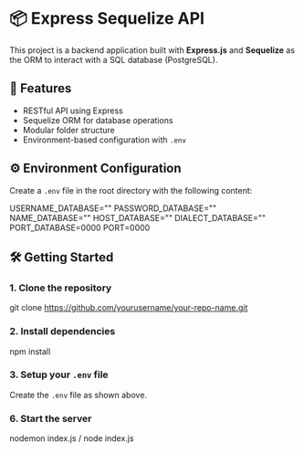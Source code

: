 # 📦 Express Sequelize API

This project is a backend application built with **Express.js** and **Sequelize** as the ORM to interact with a SQL database (PostgreSQL).

## 🚀 Features

- RESTful API using Express
- Sequelize ORM for database operations
- Modular folder structure
- Environment-based configuration with `.env`

## ⚙️ Environment Configuration

Create a `.env` file in the root directory with the following content:

USERNAME_DATABASE=""
PASSWORD_DATABASE=""
NAME_DATABASE=""
HOST_DATABASE=""
DIALECT_DATABASE=""
PORT_DATABASE=0000
PORT=0000

## 🛠️ Getting Started

### 1. Clone the repository

git clone https://github.com/yourusername/your-repo-name.git

### 2. Install dependencies

npm install

### 3. Setup your `.env` file

Create the `.env` file as shown above.

### 6. Start the server

nodemon index.js / node index.js
